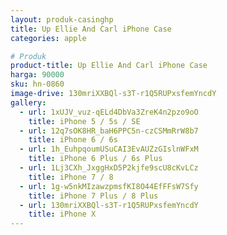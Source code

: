 ```yaml
---
layout: produk-casinghp
title: Up Ellie And Carl iPhone Case
categories: apple

# Produk
product-title: Up Ellie And Carl iPhone Case
harga: 90000
sku: hn-0860
image-drive: 130mriXXBQl-s3T-r1Q5RUPxsfemYncdY
gallery:
  - url: 1xUJV_vuz-qELd4DbVa3ZreK4n2pzo9oO
    title: iPhone 5 / 5s / SE
  - url: 12q7sOK8HR_baH6PPC5n-czCSMmRrW8b7
    title: iPhone 6 / 6s
  - url: 1h_EuhpqoumUSuCAI3EvAUZzGIslnWFxM
    title: iPhone 6 Plus / 6s Plus
  - url: 1Lj3CXh_JxggHxD5P2kjfe9scU8cKvLCz
    title: iPhone 7 / 8
  - url: 1g-w5nkMIzawzpmsfKI8O44EfFFsW7Sfy
    title: iPhone 7 Plus / 8 Plus
  - url: 130mriXXBQl-s3T-r1Q5RUPxsfemYncdY
    title: iPhone X
---
```

